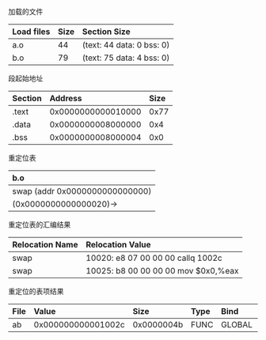 加载的文件

| Load files                               | Size     | Section Size              |
| :----                                    | :----    | :----                     |
| a.o                                      | 44       | (text: 44 data: 0 bss: 0) |
| b.o                                      | 79       | (text: 75 data: 4 bss: 0) |

段起始地址

| Section | Address            | Size  |
| :----   | :----              | :---- |
| .text   | 0x0000000000010000 | 0x77  |
| .data   | 0x0000000008000000 | 0x4   |
| .bss    | 0x0000000008000004 | 0x0   |

重定位表

| b.o                            |
| :----                          |
| swap (addr 0x0000000000000000) |
| (0x0000000000000020)->         |

重定位表的汇编结果

| Relocation Name | Relocation Value                                    |
| :----           | :----                                               |
| swap            | 10020:	e8 07 00 00 00       	callq  1002c <swap>    |
| swap            | 10025:	b8 00 00 00 00       	mov    $0x0,%eax       |

重定位的表项结果

| File  | Value              | Size       | Type  | Bind   | Vis     | Ndx   | Name          |
| :---- | :----              | :----      | :---- | :----  | :----   | :---- | :----         |
| ab    | 0x000000000001002c | 0x0000004b | FUNC  | GLOBAL | DEFAULT | 1     | swap(.symtab) |

